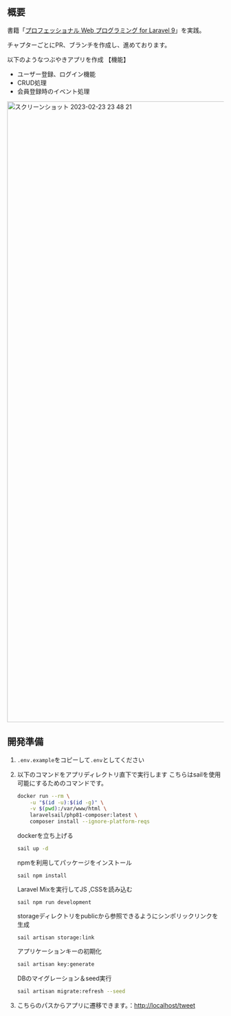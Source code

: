 
## 概要
書籍「[プロフェッショナル Web プログラミング for Laravel 9](https://books.mdn.co.jp/books/3221303041/)」を実践。

チャプターごとにPR、ブランチを作成し、進めております。

以下のようなつぶやきアプリを作成
【機能】
- ユーザー登録、ログイン機能
- CRUD処理
- 会員登録時のイベント処理
<img width="1444" alt="スクリーンショット 2023-02-23 23 48 21" src="https://user-images.githubusercontent.com/109059339/220941471-51a2e491-ec0f-4342-a890-9c36fcc16367.png">


## 開発準備

1. `.env.example`をコピーして`.env`としてください

2. 以下のコマンドをアプリディレクトリ直下で実行します
    こちらはsailを使用可能にするためのコマンドです。
    ```bash
    docker run --rm \
        -u "$(id -u):$(id -g)" \
        -v $(pwd):/var/www/html \
        laravelsail/php81-composer:latest \
        composer install --ignore-platform-reqs
    ```
    dockerを立ち上げる
    ```bash
    sail up -d
    ```
    npmを利用してパッケージをインストール
    ```
    sail npm install
    ```
    Laravel Mixを実行してJS ,CSSを読み込む
    ```
    sail npm run development
    ```
    storageディレクトリをpublicから参照できるようにシンポリックリンクを生成
    ```
    sail artisan storage:link
    ```
    アプリケーションキーの初期化
    ```bash
    sail artisan key:generate
    ```
    DBのマイグレーション＆seed実行
    ```bash
    sail artisan migrate:refresh --seed
    ```
3. こちらのパスからアプリに遷移できます。：[http://localhost/tweet](http://localhost/tweet)
